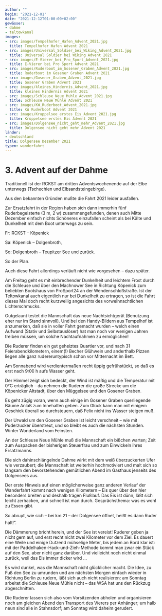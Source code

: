 ```yaml
---
author: ""
begin: "2021-12-01"
date: "2021-12-12T01:00:00+02:00"
gewässer:
- dahme
- teltowkanal
images:
- src: images/Tempelhofer_Hafen_Advent_2021.jpg
  title: Tempelhofer Hafen Advent 2021
- src: images/Universal_Soldier_bei_Wiking_Advent_2021.jpg
  title: Universal Soldier bei Wiking Advent 2021
- src: images/E-Vierer_bei_Pro_Sport_Advent_2021.jpg
  title: E-Vierer bei Pro Sport Advent 2021
- src: images/Ruderboot_im_Gosener_Graben_Advent_2021.jpg
  title: Ruderboot im Gosener Graben Advent 2021
- src: images/Gosener_Graben_Advent_2021.jpg
  title: Gosener Graben Advent 2021
- src: images/kleines_Hindernis_Advent_2021.jpg
  title: kleines Hindernis Advent 2021
- src: images/Schleuse_Neue_Muhle_Advent_2021.jpg
  title: Schleuse Neue Mühle Advent 2021
- src: images/KW_Ruderboot_Advent_2021.jpg
  title: KW Ruderboot Advent 2021
- src: images/Kruppelsee_erstes_Eis_Advent_2021.jpg
  title: Krüppelsee erstes Eis Advent 2021
- src: images/Dolgensee_nicht_geht_mehr_Advent_2021.jpg
  title: Dolgensee nicht geht mehr Advent 2021
länder:
- deutschland
title: Dolgensee Dezember 2021
typen: wanderfahrt
---
```



# 3. Advent auf der Dahme


Traditionell ist der RCKST am dritten Adventswochenende auf der Elbe unterwegs (Tschechien und Elbsandsteingebirge).

Aus den bekannten Gründen mußte die Fahrt 2021 leider ausfallen.

Zur Ersatzfahrt in der Region haben sich dann immerhin fünf Ruderbegeisterte (3 m, 2 w) zusammengefunden, denen auch Mitte Dezember einfach nichts Schöneres einzufallen scheint als bei Kälte und Dunkelheit mit dem Boot unterwegs zu sein.

Fr: RCKST – Köpenick

Sa: Köpenick – Dolgenbroth,

So: Dolgenbroth – Teupitzer See und zurück.

So der Plan.

Auch diese Fahrt allerdings verläuft nicht wie vorgesehen – dazu später.

Am Freitag geht es mit einbrechender Dunkelheit und leichtem Frost durch die Schleuse und über den Machnower See in Richtung Köpenick zum beliebten Bootshaus von ProSport24 an der Wendenschloßstraße. Ist der Teltowkanal auch eigentlich nur bei Dunkelheit zu ertragen, so ist die Fahrt dieses Mal doch recht kurzweilig angesichts des vorweihnachtlichen Lichterschmucks.

Gutgelaunt testet die Mannschaft das neue Nachtsichtgerät (Benutzung eher nur im Stand sinnvoll). Und bei den Handy-Bildern aus Tempelhof ist anzumerken, daß sie in voller Fahrt gemacht wurden – welch einen Aufwand (Stativ und Selbstauslöser) hat man noch vor wenigen Jahren treiben müssen, um solche Nachtaufnahmen zu ermöglichen!

Die Ruderer finden ein gut geheiztes Quartier vor, und nach 31 Feierabendkilometern, einem(!) Becher Glühwein und anderthalb Pizzen liegen alle ganz rudereruntypisch schon vor Mitternacht im Bett.

Am Sonnabend wird verdientermaßen recht üppig gefrühstückt, so daß es erst nach 9:00 h aufs Wasser geht.

Der Himmel zeigt sich bedeckt, der Wind ist mäßig und die Temperatur mit 0°C erträglich – da nehmen die Ruderer die große Strecke um die Köpenicker Altstadt, über den Müggelsee und den Gosener Graben.

Es geht zügig voran, wenn auch einige im Gosener Graben querliegende Bäume Anlaß zum Innehalten geben. Zum Glück kann man mit einigem Geschick überall so durchsteuern, daß Felix nicht ins Wasser steigen muß.

Der Urwald um den Gosener Graben ist leicht verschneit – wie mit Puderzucker überstreut, und so bleibt es auch die nächsten Stunden. Winter Wonderland vom Feinsten.

An der Schleuse Neue Mühle muß die Mannschaft ein bißchen warten; Zeit zum Auspacken der bisherigen Steuerfrau und zum Einwickeln ihres Ersatzmanns.

Die sich dahinschlängelnde Dahme wirkt mit dem weiß überzuckerten Ufer wie verzaubert; die Mannschaft ist weiterhin hochmotiviert und malt sich so langsam den bevorstehenden gemütlichen Abend im Gasthaus jenseits des Dolgensees aus.

Der erste Hinweis auf einen möglicherweise ganz anderen Verlauf der Wanderfahrt kommt nach wenigen Kilometern – Eis quer über den hier besonders breiten und deshalb trägen Flußlauf. Das Eis ist dünn, läßt sich leicht zerhacken, und schnell ist man durch. Gesprächsthema: was es wohl zu Essen gibt.

So abrupt, wie sich – bei km 21 – der Dolgensee öffnet, heißt es dann Ruder halt!“.

Die Dämmerung bricht herein, und der See ist vereist! Ruderer geben ja nicht gern auf, und erst recht nicht zwei Kilometer vor dem Ziel. Es dauert eine Weile und einige Dutzend mühselige Meter, bis jedem an Bord klar ist: mit der Paddelhaken-Hack-und-Zieh-Methode kommt man zwar ein Stück auf den See, aber nicht ganz darüber. Und vielleicht noch nicht einmal zurück, weil das Eis immer dicker wird …

Es wird dunkel, was die Mannschaft nicht glücklicher macht. Die Idee, zu Fuß den See zu umrunden und am nächsten Morgen einfach wieder in Richtung Berlin zu rudern, läßt sich auch nicht realisieren: am Sonntag arbeitet die Schleuse Neue Mühle nicht – das WSA hat uns den Rückzug abgeschnitten.

Die Ruderer lassen sich also vom Vorsitzenden abholen und organisieren noch am gleichen Abend den Transport des Vierers per Anhänger; um halb neun sind alle in Stahnsdorf; am Sonntag wird daheim gerudert.
